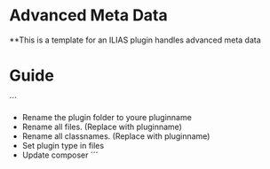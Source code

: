 # Advanced Meta Data
**This is a template for an ILIAS plugin handles advanced meta data

# Guide
´´´
* Rename the plugin folder to youre pluginname
* Rename all files. (Replace <PLUGINNAME> with pluginname)
* Rename all classnames. (Replace <PLUGINNAME> with pluginname)
* Set plugin type in files
* Update composer
´´´